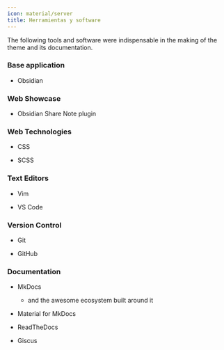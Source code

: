 ```yaml
---
icon: material/server
title: Herramientas y software
---
```


The following tools and software were indispensable in the making of the theme
and its documentation.

### Base application

- Obsidian

### Web Showcase

- Obsidian Share Note plugin

### Web Technologies

- CSS

- SCSS

### Text Editors

- Vim

- VS Code

### Version Control

- Git

- GitHub

### Documentation

- MkDocs

  - and the awesome ecosystem built around it

- Material for MkDocs

- ReadTheDocs

- Giscus
